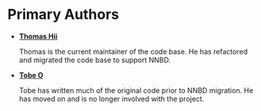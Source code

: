 Primary Authors
===============

* __[Thomas Hii](dukefirehawk.apps@gmail.com)__

    Thomas is the current maintainer of the code base. He has refactored and migrated the 
    code base to support NNBD.

* __[Tobe O](thosakwe@gmail.com)__

    Tobe has written much of the original code prior to NNBD migration. He has moved on and
    is no longer involved with the project.
